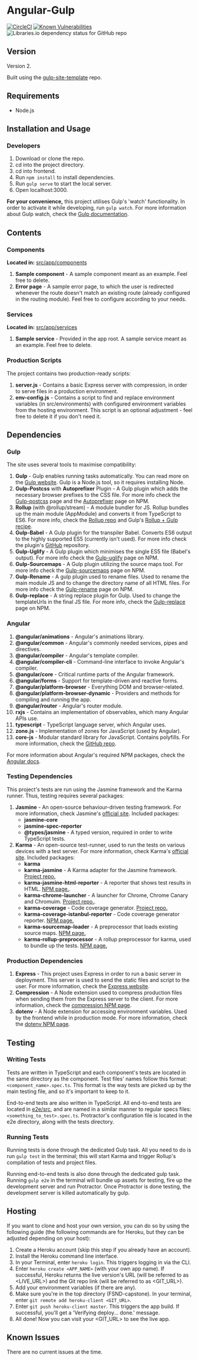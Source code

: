 # Angular-Gulp

[![CircleCI](https://circleci.com/gh/shirblc/angular-gulp.svg?style=shield)](https://circleci.com/gh/shirblc/angular-gulp.svg)
[![Known Vulnerabilities](https://snyk.io/test/github/shirblc/angular-gulp/badge.svg)](https://snyk.io/test/github/shirblc/angular-gulp)
![Libraries.io dependency status for GitHub repo](https://img.shields.io/librariesio/github/shirblc/angular-gulp)

## Version

Version 2.

Built using the [gulp-site-template](https://github.com/shirblc/gulp-site-template) repo.

## Requirements

- Node.js

## Installation and Usage

### Developers

1. Download or clone the repo.
2. cd into the project directory.
3. cd into frontend.
4. Run ```npm install``` to install dependencies.
5. Run ```gulp serve``` to start the local server.
6. Open localhost:3000.

**For your convenience,** this project utilises Gulp's 'watch' functionality. In order to activate it  while developing, run ```gulp watch```. For more information about Gulp watch, check the [Gulp documentation](https://gulpjs.com/docs/en/getting-started/watching-files/).

## Contents

### Components

**Located in:** [src/app/components](./src/app/components)

1. **Sample component** - A sample component meant as an example. Feel free to delete.
2. **Error page** - A sample error page, to which the user is redirected whenever the route doesn't match an existing route (already configured in the routing module). Feel free to configure according to your needs.

### Services

**Located in:** [src/app/services](./src/app/services)

1. **Sample service** - Provided in the app root. A sample service meant as an example. Feel free to delete.

### Production Scripts

The project contains two production-ready scripts:

1. **server.js** - Contains a basic Express server with compression, in order to serve files in a production environment.
2. **env-config.js** - Contains a script to find and replace environment variables (in src/environments) with configured environment variables from the hosting environment. This script is an optional adjustment - feel free to delete it if you don't need it.

## Dependencies

### Gulp

The site uses several tools to maximise compatibility:

1. **Gulp** - Gulp enables running tasks automatically. You can read more on the [Gulp website](https://gulpjs.com). Gulp is a Node.js tool, so it requires installing Node.
2. **Gulp-Postcss** with **Autoprefixer** Plugin - A Gulp plugin which adds the necessary browser prefixes to the CSS file. For more info check the [Gulp-postcss](https://www.npmjs.com/package/gulp-postcss) page and the [Autoprefixer](https://www.npmjs.com/package/autoprefixer) page on NPM.
3. **Rollup** (with @rollup/stream) - A module bundler for JS. Rollup bundles up the main module (AppModule) and converts it from TypeScript to ES6. For more info, check the [Rollup repo](https://github.com/rollup/rollup) and Gulp's [Rollup + Gulp recipe](https://github.com/gulpjs/gulp/blob/master/docs/recipes/rollup-with-rollup-stream.md).
4. **Gulp-Babel** - A Gulp plugin for the transpiler Babel. Converts ES6 output to the highly supported ES5 (currently isn't used). For more info check the plugin's [GitHub](https://github.com/babel/gulp-babel) repository.
5. **Gulp-Uglify** - A Gulp plugin which minimises the single ES5 file (Babel's output). For more info check the [Gulp-uglify](https://www.npmjs.com/package/gulp-uglify) page on NPM.
6. **Gulp-Sourcemaps** - A Gulp plugin utilizing the source maps tool. For more info check the [Gulp-sourcemaps](https://www.npmjs.com/package/gulp-sourcemaps) page on NPM.
7. **Gulp-Rename** - A gulp plugin used to rename files. Used to rename the main module JS and to change the directory name of all HTML files. For more info check the [Gulp-rename](https://www.npmjs.com/package/gulp-rename) page on NPM.
8. **Gulp-replace** - A string replace plugin for Gulp. Used to change the templateUrls in the final JS file. For more info, check the [Gulp-replace](https://www.npmjs.com/package/gulp-replace) page on NPM.

### Angular

1. **@angular/animations** - Angular's animations library.
2. **@angular/common** - Angular's commonly needed services, pipes and directives.
3. **@angular/compiler** - Angular's template compiler.
4. **@angular/compiler-cli** - Command-line interface to invoke Angular's compiler.
5. **@angular/core** - Critical runtime parts of the Angular framework.
6. **@angular/forms** - Support for template-driven and reactive forms.
7. **@angular/platform-browser** - Everything DOM and browser-related.
8. **@angular/platform-browser-dynamic** - Providers and methods for compiling and running the app.
9. **@angular/router** - Angular's router module.
10. **rxjs** - Contains an implementation of observables, which many Angular APIs use.
11. **typescript** - TypeScript language server, which Angular uses.
12. **zone.js** - Implementation of zones for JavaScript (used by Angular).
13. **core-js** - Modular standard library for JavaScript. Contains polyfills. For more information, check the [GitHub repo](https://github.com/zloirock/core-js).

For more information about Angular's required NPM packages, check the [Angular docs](https://angular.io/guide/npm-packages).

### Testing Dependencies

This project's tests are run using the Jasmine framework and the Karma runner. Thus, testing requires several packages:

1. **Jasmine** - An open-source behaviour-driven testing framework. For more information, check Jasmine's [official site](https://jasmine.github.io). Included packages:
    - **jasmine-core**
    - **jasmine-spec-reporter**
    - **@types/jasmine** - A typed version, required in order to write TypeScript tests.
2. **Karma** - An open-source test-runner, used to run the tests on various devices with a test server. For more information, check Karma's [official site](https://karma-runner.github.io/latest/index.html). Included packages:
    - **karma**
    - **karma-jasmine** - A Karma adapter for the Jasmine framework. [Project repo.](https://github.com/karma-runner/karma-jasmine)
    - **karma-jasmine-html-reporter** - A reporter that shows test results in HTML. [NPM page.](https://www.npmjs.com/package/karma-jasmine-html-reporter).
    - **karma-chrome-launcher** - A launcher for Chrome, Chrome Canary and Chromuim. [Project repo.](https://github.com/karma-runner/karma-chrome-launcher).
    - **karma-coverage** - Code coverage generator. [Project repo.](https://github.com/karma-runner/karma-coverage)
    - **karma-coverage-istanbul-reporter** - Code coverage generator reporter. [NPM page.](https://www.npmjs.com/package/karma-coverage-istanbul-reporter)
    - **karma-sourcemap-loader** - A preprocessor that loads existing source maps. [NPM page.](https://www.npmjs.com/package/karma-sourcemap-loader)
    - **karma-rollup-preprocessor** - A rollup preprocessor for karma, used to bundle up the tests. [NPM page.](https://www.npmjs.com/package/karma-rollup-preprocessor)

### Production Dependencies

1. **Express** - This project uses Express in order to run a basic server in deployment. This server is used to send the static files and script to the user. For more information, check the [Express website](https://expressjs.com).
2. **Compression** - A Node extension used to compress production files when sending them from the Express server to the client. For more information, check the [compression NPM page](https://www.npmjs.com/package/compression).
2. **dotenv** - A Node extension for accessing environment variables. Used by the frontend while in production mode. For more information, check the [dotenv NPM page](https://www.npmjs.com/package/dotenv).

## Testing

### Writing Tests

Tests are written in TypeScript and each component's tests are located in the same directory as the component. Test files' names follow this format: `<component_name>.spec.ts`. This format is the way tests are picked up by the main testing file, and so it's important to keep to it.

End-to-end tests are also written in TypeScript. All end-to-end tests are located in [e2e/src](./e2e/src), and are named in a similar manner to regular specs files: `<something_to_test>.spec.ts`. Protractor's configuration file is located in the e2e directory, along with the tests directory.

### Running Tests

Running tests is done through the dedicated Gulp task. All you need to do is run `gulp test` in the terminal; this will start Karma and trigger Rollup's compilation of tests and project files.

Running end-to-end tests is also done through the dedicated gulp task. Running `gulp e2e` in the terminal will bundle up assets for testing, fire up the development server and run Protractor. Once Protractor is done testing, the development server is killed automatically by gulp.

## Hosting

If you want to clone and host your own version, you can do so by using the following guide (the following commands are for Heroku, but they can be adjusted depending on your host):

1. Create a Heroku account (skip this step if you already have an account).
2. Install the Heroku command line interface.
3. In your Terminal, enter `heroku login`. This triggers logging in via the CLI.
4. Enter `heroku create <APP_NAME>` (with your own app name). If successful, Heroku returns the live version's URL (will be referred to as <LIVE_URL>) and the Git repo link (will be referred to as <GIT_URL>).
5. Add your environment variables (if there are any).
6. Make sure you're in the top directory (FSND-capstone). In your terminal, enter `git remote add heroku-client <GIT_URL>`.
7. Enter `git push heroku-client master`. This triggers the app build. If successful, you'll get a 'Verifying deploy... done.' message.
8. All done! Now you can visit your <GIT_URL> to see the live app.

## Known Issues

There are no current issues at the time.
